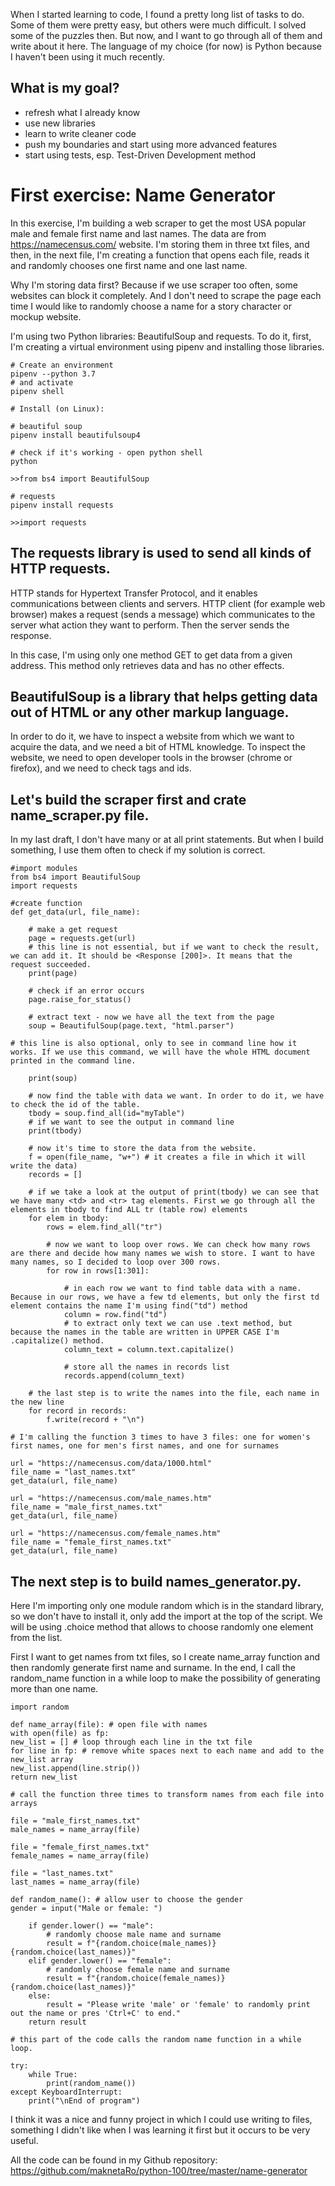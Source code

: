 When I started learning to code, I found a pretty long list of tasks to do. Some of them were pretty easy, but others were much difficult. I solved some of the puzzles then. But now, and I want to go through all of them and write about it here.
The language of my choice (for now) is Python because I haven't been using it much recently.

## What is my goal?

- refresh what I already know
- use new libraries
- learn to write cleaner code
- push my boundaries and start using more advanced features
- start using tests, esp. Test-Driven Development method

# First exercise: Name Generator

In this exercise, I'm building a web scraper to get the most USA popular male and female first name and last names. The data are from https://namecensus.com/ website. I'm storing them in three txt files, and then, in the next file, I'm creating a function that opens each file, reads it and randomly chooses one first name and one last name.

Why I'm storing data first? Because if we use scraper too often, some websites can block it completely. And I don't need to scrape the page each time I would like to randomly choose a name for a story character or mockup website.

I'm using two Python libraries: BeautifulSoup and requests. To do it, first, I'm creating a virtual environment using pipenv and installing those libraries.

    # Create an environment
    pipenv --python 3.7
    # and activate
    pipenv shell

    # Install (on Linux):

    # beautiful soup
    pipenv install beautifulsoup4

    # check if it's working - open python shell
    python

    >>from bs4 import BeautifulSoup

    # requests
    pipenv install requests

    >>import requests

## The requests library is used to send all kinds of HTTP requests.

HTTP stands for Hypertext Transfer Protocol, and it enables communications between clients and servers.
HTTP client (for example web browser) makes a request (sends a message) which communicates to the server what action they want to perform. Then the server sends the response.

In this case, I'm using only one method GET to get data from a given address. This method only retrieves data and has no other effects.

## BeautifulSoup is a library that helps getting data out of HTML or any other markup language.

In order to do it, we have to inspect a website from which we want to acquire the data, and we need a bit of HTML knowledge. To inspect the website, we need to open developer tools in the browser (chrome or firefox), and we need to check tags and ids.

## Let's build the scraper first and crate name_scraper.py file.

In my last draft, I don't have many or at all print statements. But when I build something, I use them often to check if my solution is correct.

    #import modules
    from bs4 import BeautifulSoup
    import requests

    #create function
    def get_data(url, file_name):

        # make a get request
        page = requests.get(url)
        # this line is not essential, but if we want to check the result, we can add it. It should be <Response [200]>. It means that the request succeeded.
        print(page)

        # check if an error occurs
        page.raise_for_status()

        # extract text - now we have all the text from the page
        soup = BeautifulSoup(page.text, "html.parser")

    # this line is also optional, only to see in command line how it works. If we use this command, we will have the whole HTML document printed in the command line.

        print(soup)

        # now find the table with data we want. In order to do it, we have to check the id of the table.
        tbody = soup.find_all(id="myTable")
        # if we want to see the output in command line
        print(tbody)

        # now it's time to store the data from the website.
        f = open(file_name, "w+") # it creates a file in which it will write the data)
        records = []

        # if we take a look at the output of print(tbody) we can see that we have many <td> and <tr> tag elements. First we go through all the elements in tbody to find ALL tr (table row) elements
        for elem in tbody:
            rows = elem.find_all("tr")

            # now we want to loop over rows. We can check how many rows are there and decide how many names we wish to store. I want to have many names, so I decided to loop over 300 rows.
            for row in rows[1:301]:

                # in each row we want to find table data with a name. Because in our rows, we have a few td elements, but only the first td element contains the name I'm using find("td") method
                column = row.find("td")
                # to extract only text we can use .text method, but because the names in the table are written in UPPER CASE I'm .capitalize() method.
                column_text = column.text.capitalize()

                # store all the names in records list
                records.append(column_text)

        # the last step is to write the names into the file, each name in the new line
        for record in records:
            f.write(record + "\n")

    # I'm calling the function 3 times to have 3 files: one for women's first names, one for men's first names, and one for surnames

    url = "https://namecensus.com/data/1000.html"
    file_name = "last_names.txt"
    get_data(url, file_name)

    url = "https://namecensus.com/male_names.htm"
    file_name = "male_first_names.txt"
    get_data(url, file_name)

    url = "https://namecensus.com/female_names.htm"
    file_name = "female_first_names.txt"
    get_data(url, file_name)

## The next step is to build names_generator.py.

Here I'm importing only one module random which is in the standard library, so we don't have to install it, only add the import at the top of the script. We will be using .choice method that allows to choose randomly one element from the list.

First I want to get names from txt files, so I create name_array function and then randomly generate first name and surname. In the end, I call the random_name function in a while loop to make the possibility of generating more than one name.

    import random

    def name_array(file): # open file with names
    with open(file) as fp:
    new_list = [] # loop through each line in the txt file
    for line in fp: # remove white spaces next to each name and add to the new_list array
    new_list.append(line.strip())
    return new_list

    # call the function three times to transform names from each file into arrays

    file = "male_first_names.txt"
    male_names = name_array(file)

    file = "female_first_names.txt"
    female_names = name_array(file)

    file = "last_names.txt"
    last_names = name_array(file)

    def random_name(): # allow user to choose the gender
    gender = input("Male or female: ")

        if gender.lower() == "male":
            # randomly choose male name and surname
            result = f"{random.choice(male_names)} {random.choice(last_names)}"
        elif gender.lower() == "female":
            # randomly choose female name and surname
            result = f"{random.choice(female_names)} {random.choice(last_names)}"
        else:
            result = "Please write 'male' or 'female' to randomly print out the name or pres 'Ctrl+C' to end."
        return result

    # this part of the code calls the random name function in a while loop.

    try:
        while True:
            print(random_name())
    except KeyboardInterrupt:
        print("\nEnd of program")

I think it was a nice and funny project in which I could use writing to files, something I didn't like when I was learning it first but it occurs to be very useful.

All the code can be found in my Github repository: https://github.com/maknetaRo/python-100/tree/master/name-generator
